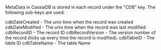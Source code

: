 MetaData in CassiaDB is stored in each record under the "CDB" key. The following sub-keys are used:

cdbDateCreated - The unix time when the record was created
cdbDateModified - The unix time when the record was last modified
cdbRecordID - The record ID
cdbRecordVersion - The version number of the record (ticks up every time the record is modified).
cdbTableID - The table ID
cdbTableName - The table Name
